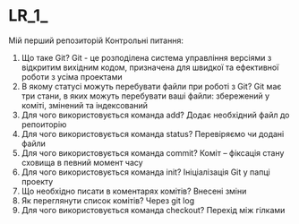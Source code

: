 # LR_1_
Мій перший репозиторій
Контрольні питання:
1. Що таке Git? Git - це  розподілена система управління версіями з відкритим вихідним кодом, призначена для швидкої та ефективної роботи з усіма проектами
2. В якому статусі можуть перебувати файли при роботі з Git? Git має три стани, в яких можуть перебувати ваші файли: збережений у коміті, змінений та індексований 
3. Для чого використовується команда add? Додає необхідний файл до репоиторію
4. Для чого використовується команда status? Перевіряємо чи додані файли
5. Для чого використовується команда commit? Коміт – фіксація стану сховища в певний момент часу
6. Для чого використовується команда init? Ініціалізація Git у папці проекту
7. Що необхідно писати в коментарях комітів? Внесені зміни
8. Як переглянути список комітів? Через git log
9. Для чого використовується команда checkout? Перехід між гілками
